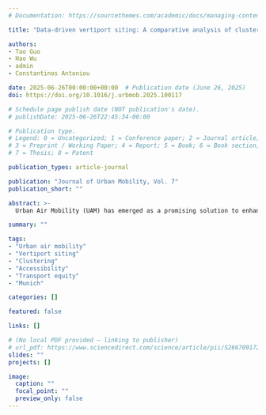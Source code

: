 ```yaml
---
# Documentation: https://sourcethemes.com/academic/docs/managing-content/

title: "Data-driven vertiport siting: A comparative analysis of clustering methods for Urban Air Mobility"

authors:
- Tao Guo
- Hao Wu
- admin
- Constantinos Antoniou

date: 2025-06-26T00:00:00+00:00  # Publication date (June 26, 2025)
doi: https://doi.org/10.1016/j.urbmob.2025.100117

# Schedule page publish date (NOT publication's date).
# publishDate: 2025-06-26T22:45:34-06:00

# Publication type.
# Legend: 0 = Uncategorized; 1 = Conference paper; 2 = Journal article;
# 3 = Preprint / Working Paper; 4 = Report; 5 = Book; 6 = Book section;
# 7 = Thesis; 8 = Patent

publication_types: article-journal

publication: "Journal of Urban Mobility, Vol. 7"
publication_short: ""

abstract: >-
  Urban Air Mobility (UAM) has emerged as a promising solution to enhance metropolitan urban mobility. A critical determinant of UAM’s success is vertiport siting, which directly influences accessibility and travel time benefits. However, existing research lacks a evaluation of different data-driven clustering approaches for vertiport placement. This study systematically compares six clustering-based vertiport allocation strategies against an expert-defined benchmark (OBUAM) in the Munich Metropolitan Region (Ploetner et al., 2020). More specifically, the travel time efficiency improvements, accessibility enhancements, and transport equity impacts are assessed across different allocation scenarios. Results indicate that clustering-based siting significantly outperforms expert-defined siting in all the three perspectives. Notably, the K-means++ approach achieves the highest travel time saving (10.05%), accessibility gains (7.16%) and the lowest Gini coefficient (0.512), demonstrating its advantages in planing vertiport locations. The inferiority of DBSCAN, OBUAM and MS scenarios reveals that neither concentrating vertiports excessively in urban centers nor distributing them too evenly across the region optimizes transport efficiency. All clustering-based methods offer a practical, data-driven alternative that does not rely on domain expertise or excessive computational resources, making them easily adaptable for real-world UAM planning. Sensitivity analyses further explore the influence of key parameters on the indicators. Findings highlight that reducing pre-flight time has a more significant impact on travel time saving, accessibility and equity than increasing UAM cruise speed, while higher fares significantly disproportionately reduce accessibility benefits and equality.

summary: ""

tags:
- "Urban air mobility"
- "Vertiport siting"
- "Clustering"
- "Accessibility"
- "Transport equity"
- "Munich"

categories: []

featured: false

links: []

# (No local PDF provided — linking to publisher)
# url_pdf: https://www.sciencedirect.com/science/article/pii/S2667091725000196?via%3Dihub
slides: ""
projects: []

image:
  caption: ""
  focal_point: ""
  preview_only: false
---
```

